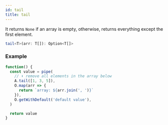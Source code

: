 ```yaml
---
id: tail
title: tail
---
```


It returns `None` if an array is empty, otherwise, returns everything except the first element.


```ts
tail<T>(arr: T[]): Option<T[]>
```

### Example

```jsx live
function() {
  const value = pipe(
    // ⬇️ remove all elements in the array below
    A.tail([1, 3, 5]),
    O.map(arr => {
      return `array: ${arr.join(', ')}`
    }),
    O.getWithDefault('default value'),
  )

  return value
}
```
